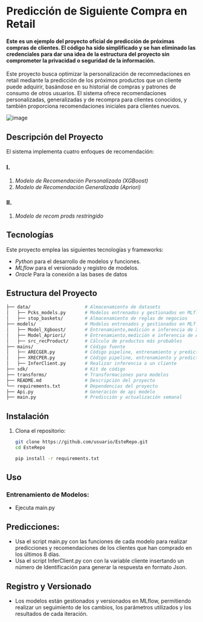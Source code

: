 # Predicción de Siguiente Compra en Retail
#### Este es un ejemplo del proyecto oficial de predicción de próximas compras de clientes. El código ha sido simplificado y se han eliminado las credenciales para dar una idea de la estructura del proyecto sin comprometer la privacidad o seguridad de la información.



Este proyecto busca optimizar la personalización de recomnedaciones en retail mediante la predicción de los próximos productos que un cliente puede adquirir, basándose en su historial de compras y patrones de consumo de otros usuarios. El sistema ofrece recomendaciones personalizadas, generalizadas y de recompra para clientes conocidos, y también proporciona recomendaciones iniciales para clientes nuevos.

![image](https://github.com/user-attachments/assets/e4e1f1e2-0ccb-46a9-acad-65f2925d710f)

## Descripción del Proyecto

El sistema implementa cuatro enfoques de recomendación:

### I.
1. *Modelo de Recomendación Personalizada (XGBoost)*
2. *Modelo de Recomendación Generalizada (Apriori)*

### II.

1. *Modelo de recom prods restringido*


## Tecnologías

Este proyecto emplea las siguientes tecnologías y frameworks:

- *Python* para el desarrollo de modelos y funciones.
- *MLflow* para el versionado y registro de modelos.
- *Oracle* Para la conexión a las bases de datos

## Estructura del Proyecto
```bash
├── data/                    # Almacenamiento de datasets
│   ├── Pcks_models.py       # Modelos entrenados y gestionados en MLflow
│   ├── stop_baskets/        # Almacenamiento de reglas de negocios
├── models/                  # Modelos entrenados y gestionados en MLflow
│   ├── Model_Xgboost/       # Entrenamiento,medición e inferencia de Xgboost
│   ├── Model_Apriori/       # Entrenamiento,medición e inferencia de Apriori
│   ├── src_recProduct/      # Cálculo de productos más probables
├── mains/                   # Código fuente
│   ├── ARECGER.py           # Código pipeline, entrenamiento y predict Apriori
│   ├── XRECPER.py           # Código pipeline, entrenamiento y predict Xgboost
│   ├── InferClient.py       # Realizar inferencia a un cliente
├── sdk/                     # Kit de código
├── transforms/              # Transformaciones para modelos
├── README.md                # Descripción del proyecto
└── requirements.txt         # Dependencias del proyecto
├── Api.py                   # Generación de api modelo
├── main.py                  # Predicción y actualización semanal 
```

## Instalación

1. Clona el repositorio:
   ```bash
   git clone https://github.com/usuario/EsteRepo.git
   cd EsteRepo

   pip install -r requirements.txt
   ```

## Uso
### Entrenamiento de Modelos:

- Ejecuta main.py 

## Predicciones:

- Usa el script main.py con las funciones de cada modelo para realizar predicciones y recomendaciones de los clientes que han comprado en los últimos 8 días.
- Usa el script InferClient.py con con la variable cliente insertando un número de Identificación para generar la respuesta en formato Json.

## Registro y Versionado
- Los modelos están gestionados y versionados en MLflow, permitiendo realizar un seguimiento de los cambios, los parámetros utilizados y los resultados de cada iteración.
